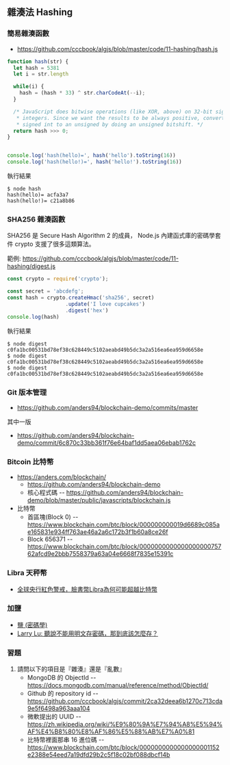 ## 雜湊法 Hashing 

### 簡易雜湊函數

* https://github.com/cccbook/algjs/blob/master/code/11-hashing/hash.js

```js
function hash(str) {
  let hash = 5381
  let i = str.length

  while(i) {
    hash = (hash * 33) ^ str.charCodeAt(--i);
  }

  /* JavaScript does bitwise operations (like XOR, above) on 32-bit signed
   * integers. Since we want the results to be always positive, convert the
   * signed int to an unsigned by doing an unsigned bitshift. */
  return hash >>> 0;
}


console.log('hash(hello)=', hash('hello').toString(16))
console.log('hash(hello!)=', hash('hello!').toString(16))
```

執行結果

```
$ node hash
hash(hello)= acfa3a7
hash(hello!)= c21a8b86
```

### SHA256 雜湊函數

SHA256 是 Secure Hash Algorithm 2 的成員， Node.js 內建函式庫的密碼學套件 crypto 支援了很多這類算法。

範例: https://github.com/cccbook/algjs/blob/master/code/11-hashing/digest.js

```js
const crypto = require('crypto');

const secret = 'abcdefg';
const hash = crypto.createHmac('sha256', secret)
                   .update('I love cupcakes')
                   .digest('hex')
console.log(hash)
```

執行結果

```
$ node digest
c0fa1bc00531bd78ef38c628449c5102aeabd49b5dc3a2a516ea6ea959d6658e
$ node digest
c0fa1bc00531bd78ef38c628449c5102aeabd49b5dc3a2a516ea6ea959d6658e
$ node digest
c0fa1bc00531bd78ef38c628449c5102aeabd49b5dc3a2a516ea6ea959d6658e
```

### Git 版本管理

* https://github.com/anders94/blockchain-demo/commits/master

其中一版

* https://github.com/anders94/blockchain-demo/commit/6c870c33bb361f76e64baf1dd5aea06ebab1762c

### Bitcoin 比特幣

* https://anders.com/blockchain/
    * https://github.com/anders94/blockchain-demo
    * 核心程式碼 -- https://github.com/anders94/blockchain-demo/blob/master/public/javascripts/blockchain.js
* 比特幣
    * 首區塊(Block 0) -- https://www.blockchain.com/btc/block/000000000019d6689c085ae165831e934ff763ae46a2a6c172b3f1b60a8ce26f
    * Block 656371 -- https://www.blockchain.com/btc/block/000000000000000000075762afcd9e2bbb7558379a63a04e6668f7835e15391c 

### Libra 天秤幣

* [全球央行紅色警戒，臉書幣Libra為何可能超越比特幣](https://www.cw.com.tw/article/article.action?id=5095751)

### 加鹽

[鹽 (密碼學)]:https://zh.wikipedia.org/wiki/%E7%9B%90_(%E5%AF%86%E7%A0%81%E5%AD%A6)

* [鹽 (密碼學)]
* [Larry Lu: 聽說不能用明文存密碼，那到底該怎麼存？](https://medium.com/starbugs/how-to-store-password-in-database-sefely-6b20f48def92)

### 習題

1. 請問以下的項目是『雜湊』還是『亂數』
    * MongoDB 的 ObjectId -- https://docs.mongodb.com/manual/reference/method/ObjectId/
    * Github 的 repository id -- https://github.com/cccbook/algjs/commit/2ca32deea6b1270c713cda9e5f6498a963aaa104
    * 微軟提出的 UUID -- https://zh.wikipedia.org/wiki/%E9%80%9A%E7%94%A8%E5%94%AF%E4%B8%80%E8%AF%86%E5%88%AB%E7%A0%81
    * 比特幣裡面那串 16 進位碼 -- https://www.blockchain.com/btc/block/0000000000000000001152e2388e54eed7a19dfd29b2c5f18c02bf088dbcf14b


